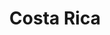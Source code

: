 ---
title: "Costa Rica"
cc-type: country
hashtag: "costa-rica"
cities:
  - Alajuela
  - Puntarenas
tags:
  - Country
  - Central America
---